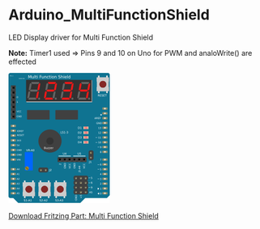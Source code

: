 # Arduino_MultiFunctionShield
LED Display driver for Multi Function Shield

**Note:** Timer1 used => Pins 9 and 10 on Uno for PWM and analoWrite() are effected

![multi_function_shield](multi_function_shield.png?raw=true)

[Download Fritzing Part: Multi Function Shield](https://www.heise.de/make/downloads/76/2/4/1/3/8/7/4/Multi_Function_Shield.fzpz)
